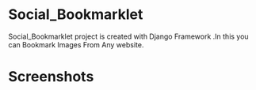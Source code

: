 # Social_Bookmarklet
Social_Bookmarklet project is created with Django Framework .In this you can Bookmark Images From Any website.
# Screenshots
